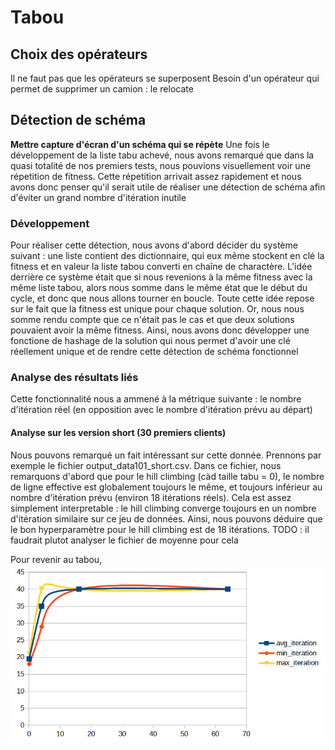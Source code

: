 # Tabou
 
## Choix des opérateurs 

Il ne faut pas que les opérateurs se superposent
Besoin d'un opérateur qui permet de supprimer un camion : le relocate
## Détection de schéma

**Mettre capture d'écran d'un schéma qui se répète**
Une fois le développement de la liste tabu achevé, nous avons remarqué que dans la quasi totalité de nos premiers tests, nous pouvions visuellement voir une répetition de fitness. Cette répetition arrivait assez rapidement et nous avons donc penser qu'il serait utile de réaliser une détection de schéma afin d'éviter un grand nombre d'itération inutile

### Développement

Pour réaliser cette détection, nous avons d'abord décider du système suivant :
une liste contient des dictionnaire, qui eux même stockent en clé la fitness et en valeur la liste tabou converti en chaîne de charactère. L'idée derrière ce système était que si nous revenions à la même fitness avec la même liste tabou, alors nous somme dans le même état que le début du cycle, et donc que nous allons tourner en boucle. Toute cette idée repose sur le fait que la fitness est unique pour chaque solution. Or, nous nous somme rendu compte que ce n'était pas le cas et que deux solutions pouvaient avoir la même fitness. Ainsi, nous avons donc développer une fonctione de hashage de la solution qui nous permet d'avoir une clé réellement unique et de rendre cette détection de schéma fonctionnel

### Analyse des résultats liés

Cette fonctionnalité nous a ammené à la métrique suivante : le nombre d'itération réel (en opposition avec le nombre d'itération prévu au départ)

#### Analyse sur les version short (30 premiers clients)

Nous pouvons remarqué un fait intéressant sur cette donnée. Prennons par exemple le fichier output_data101_short.csv. Dans ce fichier, nous remarquons d'abord que pour le hill climbing (càd taille tabu = 0), le nombre de ligne effective est globalement toujours le même, et toujours inférieur au nombre d'itération prévu (environ 18 itérations réels). Cela est assez simplement interpretable : le hill climbing converge toujours en un nombre d'itération similaire sur ce jeu de données. Ainsi, nous pouvons déduire que le bon hyperparamètre pour le hill climbing est de 18 itérations.
TODO : il faudrait plutot analyser le fichier de moyenne pour cela

Pour revenir au tabou,
![alt text](evol_iter_reel.png)